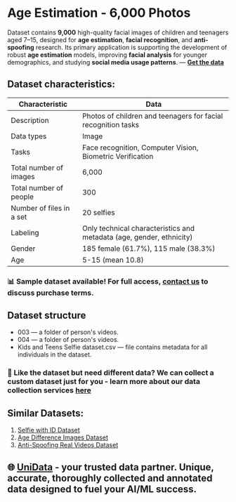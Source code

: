 # Age Estimation - 6,000 Photos
Dataset contains **9,000** high-quality facial images of children and teenagers aged 7–15, designed for **age estimation**, **facial recognition**, and **anti-spoofing** research. Its primary application is supporting the development of robust **age estimation** models, improving **facial analysis** for younger demographics, and studying **social media usage patterns**. — **[Get the data](https://unidata.pro/datasets/kids-teens-aging/?utm_source=github-biometrics&utm_medium=referral&utm_campaign=kids-and-teens-selfie-dataset)**
## Dataset characteristics:
| Characteristic          | Data                                                                 |
|-------------------------|----------------------------------------------------------------------|
| Description             | Photos of children and teenagers for facial recognition tasks       |
| Data types              | Image                                                                |
| Tasks                   | Face recognition, Computer Vision, Biometric Verification            |
| Total number of images  | 6,000                                                                |
| Total number of people  | 300                                                                  |
| Number of files in a set| 20 selfies                                                           |
| Labeling                | Only technical characteristics and metadata (age, gender, ethnicity) |
| Gender                  | 185 female (61.7%), 115 male (38.3%)                                |
| Age                     | 5-15 (mean 10.8)                                                    |

### 📊 Sample dataset available! For full access, [contact us](https://unidata.pro/datasets/kids-teens-aging/?utm_source=github-biometrics&utm_medium=referral&utm_campaign=kids-and-teens-selfie-dataset) to discuss purchase terms.

## Dataset structure
- 003 —  a folder of person's videos.
- 004 —  a folder of person's videos.
- Kids and Teens Selfie dataset.csv — file contains metadata for all individuals in the dataset.

### 🧩 Like the dataset but need different data? We can collect a custom dataset just for you - learn more about our data collection services [here](https://unidata.pro/datasets/kids-teens-aging/?utm_source=github-biometrics&utm_medium=referral&utm_campaign=kids-and-teens-selfie-dataset)

## Similar Datasets:
1. [Selfie with ID Dataset](https://unidata.pro/datasets/selfie-with-id/?utm_source=github-biometrics&utm_medium=referral&utm_campaign=kids-and-teens-selfie-dataset)
2. [Age Difference Images Dataset](https://unidata.pro/datasets/age-difference-images-dataset/?utm_source=github-biometrics&utm_medium=referral&utm_campaign=kids-and-teens-selfie-dataset)
3. [Anti-Spoofing Real Videos Dataset](https://unidata.pro/datasets/face-anti-spoofing/?utm_source=github-biometrics&utm_medium=referral&utm_campaign=kids-and-teens-selfie-dataset)

## 🌐 [UniData](https://unidata.pro/datasets/kids-teens-aging/?utm_source=github-biometrics&utm_medium=referral&utm_campaign=kids-and-teens-selfie-dataset) - your trusted data partner. Unique, accurate, thoroughly collected and annotated data designed to fuel your AI/ML success.

